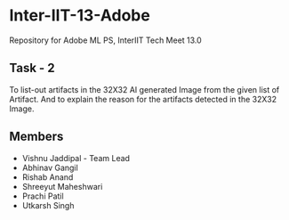 # Inter-IIT-13-Adobe
Repository for Adobe ML PS, InterIIT Tech Meet 13.0





## Task - 2 
To list-out artifacts in the 32X32 AI generated Image from the given list of Artifact. And to explain the reason for the artifacts detected in the 32X32 Image.


## Members
* Vishnu  Jaddipal - Team Lead
* Abhinav Gangil
* Rishab Anand
* Shreeyut Maheshwari
* Prachi Patil
* Utkarsh Singh
